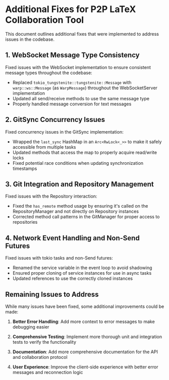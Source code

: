 # Additional Fixes for P2P LaTeX Collaboration Tool

This document outlines additional fixes that were implemented to address issues in the codebase.

## 1. WebSocket Message Type Consistency

Fixed issues with the WebSocket implementation to ensure consistent message types throughout the codebase:

- Replaced `tokio_tungstenite::tungstenite::Message` with `warp::ws::Message` (as `WarpMessage`) throughout the WebSocketServer implementation
- Updated all send/receive methods to use the same message type
- Properly handled message conversion for text messages

## 2. GitSync Concurrency Issues

Fixed concurrency issues in the GitSync implementation:

- Wrapped the `last_sync` HashMap in an `Arc<RwLock<_>>` to make it safely accessible from multiple tasks
- Updated methods that access the map to properly acquire read/write locks
- Fixed potential race conditions when updating synchronization timestamps

## 3. Git Integration and Repository Management

Fixed issues with the Repository interaction:

- Fixed the `has_remote` method usage by ensuring it's called on the RepositoryManager and not directly on Repository instances
- Corrected method call patterns in the GitManager for proper access to repositories

## 4. Network Event Handling and Non-Send Futures

Fixed issues with tokio tasks and non-Send futures:

- Renamed the service variable in the event loop to avoid shadowing
- Ensured proper cloning of service instances for use in async tasks
- Updated references to use the correctly cloned instances

## Remaining Issues to Address

While many issues have been fixed, some additional improvements could be made:

1. **Better Error Handling**: Add more context to error messages to make debugging easier

2. **Comprehensive Testing**: Implement more thorough unit and integration tests to verify the functionality

3. **Documentation**: Add more comprehensive documentation for the API and collaboration protocol

4. **User Experience**: Improve the client-side experience with better error messages and reconnection logic
